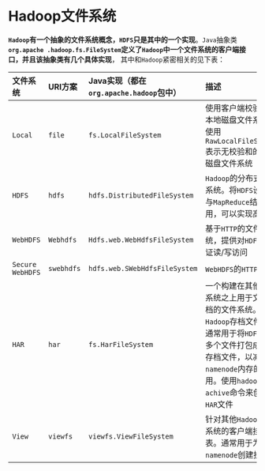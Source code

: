 Hadoop文件系统
============================================================================
**`Hadoop`有一个抽象的文件系统概念，`HDFS`只是其中的一个实现**。`Java`抽象类 **`org.apache
.hadoop.fs.FileSystem`定义了`Hadoop`中一个文件系统的客户端接口，并且该抽象类有几个具体实现**，
其中和`Hadoop`紧密相关的见下表：

| 文件系统 | URI方案 | Java实现（都在`org.apache.hadoop`包中）| 描述 |
|:--------|:-------|:----------------------------------|:-----|
| `Local` | `file` | `fs.LocalFileSystem` | 使用客户端校验和的本地磁盘文件系统。使用`RawLocalFileSystem`表示无校验和的本地磁盘文件系统 |
| `HDFS` | `hdfs` | `hdfs.DistributedFileSystem` | `Hadoop`的分布式文件系统。将`HDFS`设计成与`MapReduce`结合使用，可以实现高性能 |
| `WebHDFS` | `Webhdfs` | `Hdfs.web.WebHdfsFileSystem` | 基于`HTTP`的文件系统，提供对`HDFS`的认证读/写访问 |
| `Secure WebHDFS` | `swebhdfs` | `hdfs.web.SWebHdfsFileSystem` | `WebHDFS`的`HTTPS`版本 |
| `HAR` | `har` | `fs.HarFileSystem` | 一个构建在其他文件系统之上用于文件存档的文件系统。`Hadoop`存档文件系统通常用于将`HDFS`中的多个文件打包成一个存档文件，以减少`namenode`内存的使用。使用`hadoop`的`achive`命令来创建`HAR`文件 |
| `View` | `viewfs` | `viewfs.ViewFileSystem` | 针对其他`Hadoop`文件系统的客户端挂载表。通常用于为联邦`namenode`创建挂载点 |
